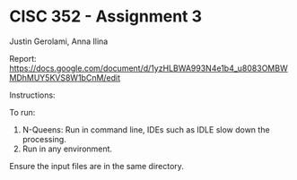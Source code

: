 # CISC 352 - Assignment 3


Justin Gerolami, 
Anna Ilina

Report: https://docs.google.com/document/d/1yzHLBWA993N4e1b4_u8083OMBWMDhMUY5KVS8W1bCnM/edit

Instructions:

To run:

1. N-Queens: Run in command line, IDEs such as IDLE slow down the processing. 
2. Run in any environment. 

Ensure the input files are in the same directory.
